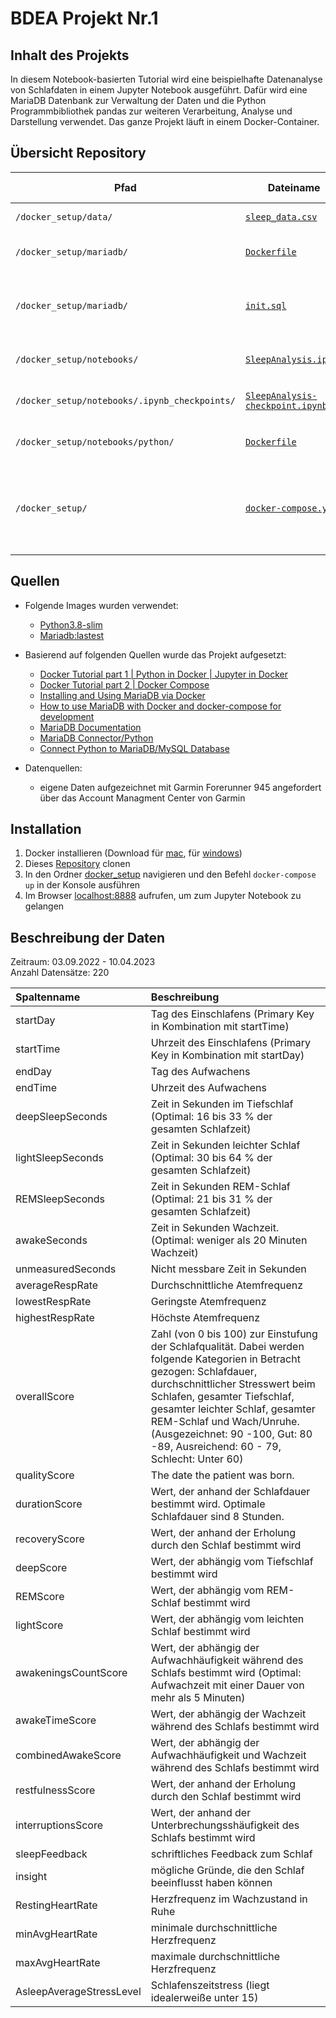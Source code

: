 # BDEA Projekt Nr.1
## Inhalt des Projekts
In diesem Notebook-basierten Tutorial wird eine beispielhafte Datenanalyse von Schlafdaten in einem Jupyter Notebook ausgeführt. Dafür wird eine MariaDB Datenbank zur Verwaltung der Daten und die Python Programmbibliothek pandas zur weiteren Verarbeitung, Analyse und Darstellung verwendet. Das ganze Projekt läuft in einem Docker-Container.

## Übersicht Repository
Pfad | Dateiname | Sprache / Dateiformat| Beschreibung | 
-- | -- | -- | -- | 
`/docker_setup/data/` | [`sleep_data.csv`](https://github.com/Sofia911/BDEA/tree/main/docker_setup/data) | ._csv_-Datei | Quelldatei Schlafdaten|
`/docker_setup/mariadb/` | [`Dockerfile`](https://github.com/Sofia911/BDEA/blob/main/docker_setup/mariadb/Dockerfile) | Dockerfile | Dockerfile für das mariadb Dockerimage |
`/docker_setup/mariadb/` | [`init.sql`](https://github.com/Sofia911/BDEA/blob/main/docker_setup/mariadb/init.sql) |._sql_-Datei | Datei zum Aufsetzen der Datenbank der Tabelle _sleep_data_ |
`/docker_setup/notebooks/`| [`SleepAnalysis.ipynb`](https://github.com/Sofia911/BDEA/blob/main/docker_setup/notebooks/SleepAnalysis.ipynb) |._ipynb_-Datei | Jupyter Notebook mit den Analysen|
`/docker_setup/notebooks/.ipynb_checkpoints/`| [`SleepAnalysis-checkpoint.ipynb`](https://github.com/Sofia911/BDEA/blob/main/docker_setup/notebooks/.ipynb_checkpoints/SleepAnalysis-checkpoint.ipynb) |._ipynb_-Datei | Jupyter checkpoint Datei|
`/docker_setup/notebooks/python/`| [`Dockerfile`](https://github.com/Sofia911/BDEA/blob/main/docker_setup/python/Dockerfile) | Dockerfile | Dockerfile für das python Dockerimage |
`/docker_setup/`| [`docker-compose.yaml`](https://github.com/Sofia911/BDEA/blob/main/docker_setup/docker-compose.yaml) | ._yaml_-Datei | Datei definiert Dienste, Netzwerke und Volumes für die Docker-Anwendung |

## Quellen
* Folgende Images wurden verwendet:     
  * [Python3.8-slim](https://hub.docker.com/_/python) 
  * [Mariadb:lastest](https://hub.docker.com/_/mariadb)

* Basierend auf folgenden Quellen wurde das Projekt aufgesetzt: 	
   * [Docker Tutorial part 1 | Python in Docker | Jupyter in Docker](https://github.com/misohu/python_in_docker)<br>
   * [Docker Tutorial part 2 | Docker Compose](https://github.com/misohu/docker_compose_tutorial)
   * [Installing and Using MariaDB via Docker](https://mariadb.com/kb/en/installing-and-using-mariadb-via-docker/)
   * [How to use MariaDB with Docker and docker-compose for development](https://www.beekeeperstudio.io/blog/how-to-use-mariadb-with-docker)
   * [MariaDB Documentation](https://hub.docker.com/_/mariadb)
   * [MariaDB Connector/Python](https://mariadb-corporation.github.io/mariadb-connector-python/)
   * [Connect Python to MariaDB/MySQL Database](https://www.youtube.com/watch?v=oDR7k66x-AU)
   
* Datenquellen:
   * eigene Daten aufgezeichnet mit Garmin Forerunner 945 angefordert über das Account Managment Center von Garmin
   
## Installation
1. Docker installieren (Download für [mac](https://docs.docker.com/desktop/install/mac-install/), für [windows](https://docs.docker.com/desktop/install/windows-install/))
2. Dieses [Repository](https://github.com/Sofia911/BDEA) clonen
3. In den Ordner [docker_setup](https://github.com/Sofia911/BDEA/tree/main/docker_setup) navigieren und den Befehl ```docker-compose up``` in der Konsole ausführen
4. Im Browser [localhost:8888](http://localhost:8888) aufrufen, um zum Jupyter Notebook zu gelangen

## Beschreibung der Daten

Zeitraum: 03.09.2022 - 10.04.2023<br>
Anzahl Datensätze: 220

| Spaltenname | Beschreibung
| :-- | :-- 
| startDay |  Tag des Einschlafens (Primary Key in Kombination mit startTime)
| startTime| Uhrzeit des Einschlafens (Primary Key in Kombination mit startDay)
| endDay|  Tag des Aufwachens
| endTime| Uhrzeit des Aufwachens
| deepSleepSeconds| Zeit in Sekunden im Tiefschlaf (Optimal: 16 bis 33 % der gesamten Schlafzeit)
| lightSleepSeconds| Zeit in Sekunden leichter Schlaf (Optimal: 30 bis 64 % der gesamten Schlafzeit)
| REMSleepSeconds| Zeit in Sekunden REM-Schlaf (Optimal: 21 bis 31 % der gesamten Schlafzeit)
| awakeSeconds| Zeit in Sekunden Wachzeit. (Optimal: weniger als 20 Minuten Wachzeit)
| unmeasuredSeconds| Nicht messbare Zeit in Sekunden
| averageRespRate| Durchschnittliche Atemfrequenz
| lowestRespRate| Geringste Atemfrequenz
| highestRespRate| Höchste Atemfrequenz
| overallScore| Zahl (von 0 bis 100) zur Einstufung der Schlafqualität. Dabei werden folgende Kategorien in Betracht gezogen: Schlafdauer, durchschnittlicher Stresswert beim Schlafen, gesamter Tiefschlaf, gesamter leichter Schlaf, gesamter REM-Schlaf und Wach/Unruhe. (Ausgezeichnet: 90 -100, Gut: 80 -89, Ausreichend: 60 - 79, Schlecht: Unter 60)
| qualityScore| The date the patient was born.
| durationScore| Wert, der anhand der Schlafdauer bestimmt wird. Optimale Schlafdauer sind 8 Stunden.
| recoveryScore| Wert, der anhand der Erholung durch den Schlaf bestimmt wird
| deepScore| Wert, der abhängig vom Tiefschlaf bestimmt wird
| REMScore| Wert, der abhängig vom REM-Schlaf bestimmt wird
| lightScore| Wert, der abhängig vom leichten Schlaf bestimmt wird
| awakeningsCountScore| Wert, der abhängig der Aufwachhäufigkeit während des Schlafs bestimmt wird (Optimal: Aufwachzeit mit einer Dauer von mehr als 5 Minuten)
| awakeTimeScore| Wert, der abhängig der Wachzeit während des Schlafs bestimmt wird
| combinedAwakeScore| Wert, der abhängig der Aufwachhäufigkeit und Wachzeit während des Schlafs bestimmt wird
| restfulnessScore| Wert, der anhand der Erholung durch den Schlaf bestimmt wird
| interruptionsScore| Wert, der anhand der Unterbrechungsshäufigkeit des Schlafs bestimmt wird
| sleepFeedback| schriftliches Feedback zum Schlaf
| insight| mögliche Gründe, die den Schlaf beeinflusst haben können
| RestingHeartRate| Herzfrequenz im Wachzustand in Ruhe
| minAvgHeartRate| minimale durchschnittliche Herzfrequenz 
| maxAvgHeartRate| maximale durchschnittliche Herzfrequenz
| AsleepAverageStressLevel| Schlafenszeitstress (liegt idealerweiße unter 15)
